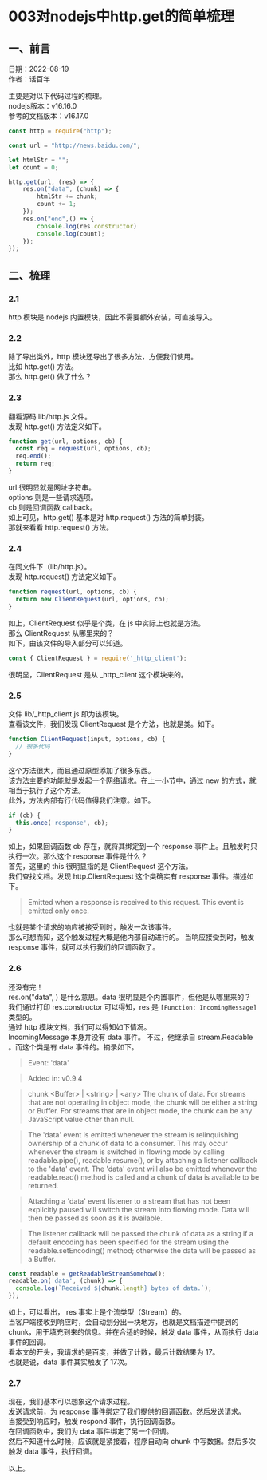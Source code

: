 # 003对nodejs中http.get的简单梳理

## 一、前言  
日期：2022-08-19  
作者：话百年  

主要是对以下代码过程的梳理。  
nodejs版本：v16.16.0  
参考的文档版本：v16.17.0

```javascript
const http = require("http");

const url = "http://news.baidu.com/";

let htmlStr = "";
let count = 0;

http.get(url, (res) => {
	res.on("data", (chunk) => {
        htmlStr += chunk;
		count += 1;
    });
    res.on("end",() => {
        console.log(res.constructor)
        console.log(count);
    });
});
```

## 二、梳理

### 2.1

http 模块是 nodejs 内置模块，因此不需要额外安装，可直接导入。

### 2.2

除了导出类外，http 模块还导出了很多方法，方便我们使用。  
比如 http.get() 方法。  
那么 http.get()  做了什么？

### 2.3

翻看源码 lib/http.js 文件。  
发现 http.get() 方法定义如下。

```javascript
function get(url, options, cb) {
  const req = request(url, options, cb);
  req.end();
  return req;
}
```
url 很明显就是网址字符串。  
options 则是一些请求选项。  
cb 则是回调函数 callback。  
如上可见，http.get() 基本是对 http.request() 方法的简单封装。  
那就来看看 http.request() 方法。

### 2.4
在同文件下（lib/http.js）。  
发现 http.request() 方法定义如下。

```javascript
function request(url, options, cb) {
  return new ClientRequest(url, options, cb);
}
```

如上，ClientRequest 似乎是个类，在 js 中实际上也就是方法。  
那么 ClientRequest 从哪里来的？  
如下，由该文件的导入部分可以知道。

```javascript
const { ClientRequest } = require('_http_client');
```

很明显，ClientRequest 是从 _http_client 这个模块来的。

### 2.5
文件 lib/_http_client.js 即为该模块。  
查看该文件，我们发现 ClientRequest 是个方法，也就是类。如下。

```javascript
function ClientRequest(input, options, cb) {
  // 很多代码
}
```

这个方法很大，而且通过原型添加了很多东西。   
该方法主要的功能就是发起一个网络请求。在上一小节中，通过 new 的方式，就相当于执行了这个方法。  
此外，方法内部有行代码值得我们注意。如下。

```javascript
if (cb) {
  this.once('response', cb);
}
```

如上，如果回调函数 cb 存在，就将其绑定到一个 response 事件上。且触发时只执行一次。那么这个 response 事件是什么？    
首先，这里的 this 很明显指的是 ClientRequest 这个方法。    
我们查找文档。发现 http.ClientRequest 这个类确实有 response 事件。描述如下。

> Emitted when a response is received to this request. This event is emitted only once.

也就是某个请求的响应被接受到时，触发一次该事件。    
那么可想而知，这个触发过程大概是他内部自动进行的。
当响应接受到时，触发 response 事件，就可以执行我们的回调函数了。

### 2.6

还没有完！  
res.on("data", )  是什么意思。data 很明显是个内置事件，但他是从哪里来的？  
我们通过打印 res.constructor 可以得知，res 是 `[Function: IncomingMessage]` 类型的。  
通过 http 模块文档，我们可以得知如下情况。    
IncomingMessage 本身并没有 data 事件。  不过，他继承自 stream.Readable 。而这个类是有 data 事件的。摘录如下。

> Event: 'data'

> Added in: v0.9.4

> chunk \<Buffer\> | \<string\> | \<any\> The chunk of data. For streams that are not operating in object mode, the chunk will be either a string or Buffer. For streams that are in object mode, the chunk can be any JavaScript value other than null.

> The 'data' event is emitted whenever the stream is relinquishing ownership of a chunk of data to a consumer. This may occur whenever the stream is switched in flowing mode by calling readable.pipe(), readable.resume(), or by attaching a listener callback to the 'data' event. The 'data' event will also be emitted whenever the readable.read() method is called and a chunk of data is available to be returned.

> Attaching a 'data' event listener to a stream that has not been explicitly paused will switch the stream into flowing mode. Data will then be passed as soon as it is available.

> The listener callback will be passed the chunk of data as a string if a default encoding has been specified for the stream using the readable.setEncoding() method; otherwise the data will be passed as a Buffer.

```javascript
const readable = getReadableStreamSomehow();
readable.on('data', (chunk) => {
  console.log(`Received ${chunk.length} bytes of data.`);
});
```

如上，可以看出， res 事实上是个流类型（Stream）的。  
当客户端接收到响应时，会自动划分出一块地方，也就是文档描述中提到的 chunk，用于填充到来的信息。并在合适的时候，触发 data 事件，从而执行 data 事件的回调。    
看本文的开头，我请求的是百度，并做了计数，最后计数结果为 17。  
也就是说，data 事件其实触发了 17次。

### 2.7
现在，我们基本可以想象这个请求过程。  
发送请求前，为 response 事件绑定了我们提供的回调函数。然后发送请求。  
当接受到响应时，触发 respond 事件，执行回调函数。  
在回调函数中，我们为 data 事件绑定了另一个回调。  
然后不知道什么时候，应该就是紧接着，程序自动向 chunk 中写数据。然后多次触发 data 事件，执行回调。

以上。

